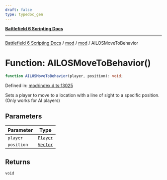 ```yaml
---
draft: false
type: typedoc_gen
---
```


[**Battlefield 6 Scripting Docs**](../../../_index.md)

***

[Battlefield 6 Scripting Docs](../../../_index.md) / [mod](../../_index.md) / [mod](../_index.md) / AILOSMoveToBehavior

# Function: AILOSMoveToBehavior()

```ts
function AILOSMoveToBehavior(player, position): void;
```

Defined in: [mod/index.d.ts:13025](https://github.com/battlefield-portal-community/portal-docs/blob/ff09b2690670f74de7e97198022e5a97ff1161ff/generators/santiago/mod/index.d.ts#L13025)

Sets a player to move to a location with a line of sight to a specific position. (Only works for AI players)

## Parameters

| Parameter | Type |
| ------ | ------ |
| `player` | [`Player`](../Player/_index.md) |
| `position` | [`Vector`](../Vector/_index.md) |

## Returns

`void`
